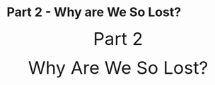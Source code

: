 # Part 2 - Why are We So Lost?

<center><span style="font-size:40px">Part 2</span><br/><br/>
<span style="font-size:40px">Why Are We So Lost?</span></center>

<div style="break-after:page"></div>